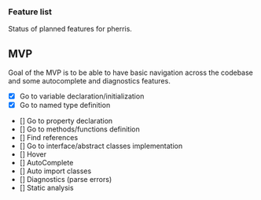 ### Feature list

Status of planned features for pherris.

## MVP

Goal of the MVP is to be able to have basic navigation across the codebase
and some autocomplete and diagnostics features.

- [x] Go to variable declaration/initialization
- [x] Go to named type definition 
- [] Go to property declaration
- [] Go to methods/functions definition 
- [] Find references
- [] Go to interface/abstract classes implementation
- [] Hover
- [] AutoComplete
- [] Auto import classes
- [] Diagnostics (parse errors)
- [] Static analysis 

